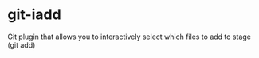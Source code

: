 # git-iadd
Git plugin that allows you to interactively select which files to add to stage (git add)
